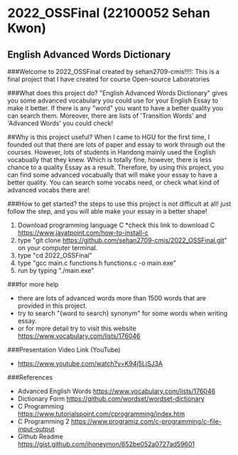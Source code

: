 # 2022_OSSFinal (22100052 Sehan Kwon)
## English Advanced Words Dictionary

###Welcome to 2022_OSSFinal created by sehan2709-cmis!!!!:
  This is a final project that I have created for course Open-source Laboratories


###What does this project do?
"English Advanced Words Dictionary" gives you some advanced vocabulary you could use for your English Essay to make it better.
If there is any "word" you want to have a better quality you can search them.
Moreover, there are lists of 'Transition Words' and 'Advanced Words' you could check!

##Why is this project useful?
When I came to HGU for the first time, I founded out that there are lots of paper and essay to work through out the courses.
However, lots of students in Handong mainly used the English vocabually that they knew.
Which is totally fine, however, there is less chance to a quality Essay as a result.
Therefore, by using this project, you can find some advanced vocabually that will make your essay to have a better quality.
You can search some vocabs need, or check what kind of advanced vocabs there are!

###How to get started?
the steps to use this project is not difficult at all!
just follow the step, and you will able make your essay in a better shape!
  1. Download programming language C
        *check this link to download C <https://www.javatpoint.com/how-to-install-c>
  2. type "git clone https://github.com/sehan2709-cmis/2022_OSSFinal.git" on your computer terminal.
  3. type "cd 2022_OSSFinal"
  4. type "gcc main.c functions.h functions.c -o main.exe"
  5. run by typing "./main.exe"
 
 ###for more help
 * there are lots of advanced words more than 1500 words that are provided in this project.
 * try to search "{word to search} synonym" for some words when writing essay.
 * or for more detail try to visit this website <https://www.vocabulary.com/lists/176046>

###Presentation Video Link (YouTube)
  * <https://www.youtube.com/watch?v=K94j5LjSJ3A>

###References
* Advanced English Words <https://www.vocabulary.com/lists/176046>
* Dictionary Form <https://github.com/wordset/wordset-dictionary>
* C Programming <https://www.tutorialspoint.com/cprogramming/index.htm>
* C Programming 2 <https://www.programiz.com/c-programming/c-file-input-output>
* Github Readme <https://gist.github.com/ihoneymon/652be052a0727ad59601>
